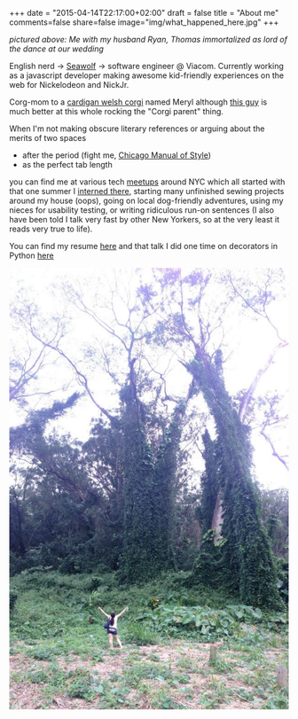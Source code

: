 +++
date = "2015-04-14T22:17:00+02:00"
draft = false
title = "About me"
comments=false
share=false
image="img/what_happened_here.jpg"
+++


*pictured above: Me with my husband Ryan, Thomas immortalized as lord of the dance at our wedding*



English nerd -> [Seawolf](https://www.cs.stonybrook.edu/) -> software engineer @ Viacom.  Currently working as a javascript developer making awesome kid-friendly experiences on the web for Nickelodeon and NickJr.  


Corg-mom to a [cardigan welsh corgi](https://en.wikipedia.org/wiki/Cardigan_Welsh_Corgi) named Meryl although [this guy](https://twitter.com/StephenKing/status/614417373316153344) is much better at this whole rocking the "Corgi parent" thing.


When I'm not making obscure literary references or arguing about the merits of two spaces


- after the period (fight me, [Chicago Manual of Style](http://www.chicagomanualofstyle.org/qanda/data/faq/topics/OneSpaceorTwo.html))
- as the perfect tab length

you can find me at various tech [meetups](http://www.meetup.com/members/96241402/) around NYC which all started with that one summer I [interned there](http://making.meetup.com/post/58931840916/introducing-meetupquest), starting many unfinished sewing projects around my house (oops), going on local dog-friendly adventures, using my nieces for usability testing, or writing ridiculous run-on sentences (I also have been told I talk very fast by other New Yorkers, so at the very least it reads very true to life).  


You can find my resume [here](https://drive.google.com/file/d/0BwZCfk49XK_MS3NHTk1vNXdvaU0/view?usp=sharing) and that talk I did one time on decorators in Python [here](https://docs.google.com/presentation/d/1TmaaYFMZYYugkYFG3U2Tw_Ro0V033D_cGE_Tz2z21Jc/edit?usp=sharing)


![Manoa Falls, Hawaii](/img/manoa_falls.jpg "Me in Manoa Falls Park, Hawaii.")